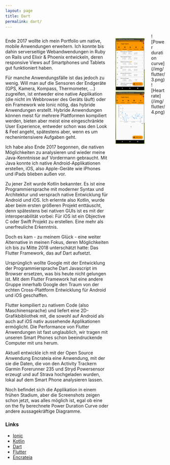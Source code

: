```yaml
---
layout: page
title: Dart
permalink: dart/
---
```

<div class="columns">
<div class="column" markdown="1">

Ende 2017 wollte ich mein Portfolio um native, mobile Anwendungen erweitern.
Ich konnte bis dahin serverseitige Webandwendungen in Ruby on Rails und
Elixir & Phoenix entwickeln, deren responsive Views auf Smartphones und
Tablets gut funktioniert haben.

Für manche Anwendungsfälle ist das jedoch zu wenig. Will man auf die Sensoren
der Endgeräte (GPS, Kamera, Kompass, Thermometer, ...) zugreifen, ist entweder
eine native Applikation (die nicht im Webbrowser des Geräts läuft) oder
ein Framework wie Ionic nötig, das hybride Anwendungen erstellt. Hybride
Anwendungen können meist für mehrere Plattformen kompiliert werden, bieten
aber meist eine eingeschränkte User Experience, entweder schon was den
Look & Feel angeht, spätestens aber, wenn es um rechenintensivere Aufgaben geht.

Ich habe also Ende 2017 begonnen, die nativen Möglichkeiten zu analysieren
und wieder meine Java-Kenntnisse auf Vordermann gebraucht. Mit Java konnte
ich native Android-Applikationen erstellen, iOS, also Apple-Geräte wie iPhones
und iPads blieben außen vor.

Zu jener Zeit wurde Kotlin bekannter. Es ist eine Programmiersprache mit
moderner Syntax und Architektur und versprach native Entwicklung für Android
und iOS. Ich erlernte also Kotlin, wurde aber beim ersten größeren Projekt
enttäuscht, denn spätestens bei nativen GUIs ist es mit der interoperabilität
vorbei: Für iOS ist ein Objective C oder Swift Projekt zu erstellen. Eine mehr
als unerfreuliche Erkenntnis.

Doch es kam - zu meinem Glück - eine weiter Alternative in meinen Fokus, deren
Möglichkeiten ich bis zu Mitte 2018 unterschätzt hatte: Das Flutter Framework,
das auf Dart aufsetzt.

Ursprünglich wollte Google mit der Entwicklung der Programmiersprache Dart
Javascript im Browser ersetzen, was bis heute nicht gelungen ist.
Mit dem Flutter Framework hat eine andere Gruppe innerhalb Google den Traum
von der echten Cross-Plattform Entwicklung für Android und iOS geschaffen.

Flutter kompiliert zu nativem Code (also Maschinensprache) und liefert eine
2D-Grafikbibliothek mit, die sowohl auf Android als auch auf iOS nativ
aussehende Applikationen ermöglicht. Die Performance von Flutter Anwendungen
ist fast unglaublich, wir tragen mit unseren Smart Phones schon beeindruckende
Computer mit uns herum.

Aktuell entwickle ich mit der Open Source Anwendung Encrateia eine Anwendung,
mit der sie die Daten, die von den Activity Trackern Garmin Forerunner 235 und
Stryd Powersensor erzeugt und auf Strava hochgeladen wurden, lokal auf dem
Smart Phone analysieren lassen.

Noch befindet sich die Applikation in einem frühen Stadium, aber die
Screenshots zeigen schon jetzt, was alles möglich ist, egal ob eine
on the fly berechnete Power Duration Curve oder andere aussagekräftige
Diagramme.

### Links

* [Ionic](https://docs.anaconda.com/anaconda/packages/py3.7_linux-64/)
* [Kotlin](https://kotlinlang.org/)
* [Dart](https://dart.dev/)
* [Flutter](https://flutter.dev/)
* [Encrateia](https://github.com/3schweinehunde/enkrateia)

</div>
<div class="column is-one-quarter" markdown="1">

![Activity list](/img/flutter/1.png)
![Power per heart rate for several runs](/img/flutter/2.png)
</div>
<div class="column is-one-quarter" markdown="1">
![Power duration curve](/img/flutter/3.png)
![Heart rate](/img/flutter/4.png)

</div>

